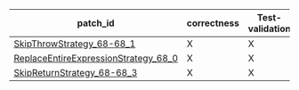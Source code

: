  | patch_id |correctness |Test-validation |NPEX-validation |
 |--- | --- | --- | --- | 
 | [SkipThrowStrategy_68-68_1](./patches/SkipThrowStrategy_68-68_1/patch.java#L77) | X | X | X | 
 | [ReplaceEntireExpressionStrategy_68_0](./patches/ReplaceEntireExpressionStrategy_68_0/patch.java#L77) | X | X | X | 
 | [SkipReturnStrategy_68-68_3](./patches/SkipReturnStrategy_68-68_3/patch.java#L77) | X | X | X | 

